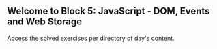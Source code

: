 ## Welcome to Block 5: JavaScript - DOM, Events and Web Storage

Access the solved exercises per directory of day's content.